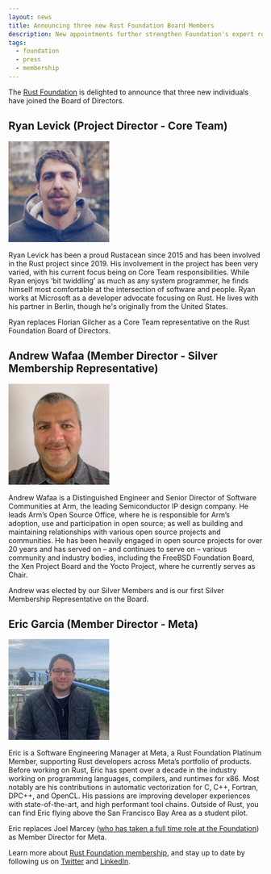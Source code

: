 ```yaml
---
layout: news
title: Announcing three new Rust Foundation Board Members
description: New appointments further strengthen Foundation's expert roster
tags:
  - foundation
  - press
  - membership
---
```


The [Rust Foundation](https://foundation.rust-lang.org) is delighted to announce that three new individuals have joined the Board of Directors.

## Ryan Levick (Project Director - Core Team)

<img src="/img/headshot/ryan.jpg" alt="Ryan Levick" width="200" height="200"/>

Ryan Levick has been a proud Rustacean since 2015 and has been involved in the Rust project since 2019. His involvement in the project has been very varied, with his current focus being on Core Team responsibilities. While Ryan enjoys ‘bit twiddling’ as much as any system programmer, he finds himself most comfortable at the intersection of software and people. Ryan works at Microsoft as a developer advocate focusing on Rust. He lives with his partner in Berlin, though he's originally from the United States. 

Ryan replaces Florian Gilcher as a Core Team representative on the Rust Foundation Board of Directors. 

## Andrew Wafaa (Member Director - Silver Membership Representative)

![Andrew Wafaa](/img/headshot/andrew.jpg)

Andrew Wafaa is a Distinguished Engineer and Senior Director of Software Communities at Arm, the leading Semiconductor IP design company. He leads Arm’s Open Source Office, where he is responsible for Arm’s adoption, use and participation in open source; as well as building and maintaining relationships with various open source projects and communities. He has been heavily engaged in open source projects for over 20 years and has served on – and continues to serve on – various community and industry bodies, including the FreeBSD Foundation Board, the Xen Project Board and the Yocto Project, where he currently serves as Chair.

Andrew was elected by our Silver Members and is our first Silver Membership Representative on the Board.

## Eric Garcia (Member Director - Meta)

![Eric Garcia](/img/headshot/eric.jpg)

Eric is a Software Engineering Manager at Meta, a Rust Foundation Platinum Member, supporting Rust developers across Meta’s portfolio of products. Before working on Rust, Eric has spent over a decade in the industry working on programming languages, compilers, and runtimes for x86.  Most notably are his contributions in automatic vectorization for C, C++, Fortran, DPC++, and OpenCL. His passions are improving developer experiences with state-of-the-art, and high performant tool chains.  Outside of Rust, you can find Eric flying above the San Francisco Bay Area as a student pilot.

Eric replaces Joel Marcey ([who has taken a full time role at the Foundation](https://foundation.rust-lang.org/news/2022-02-22-news-rust-foundation-attracts-top-talent-to-senior-leadership-roles/)) as Member Director for Meta. 

Learn more about [Rust Foundation membership](https://foundation.rust-lang.org/info/become-a-member/), and stay up to date by following us on [Twitter](https://twitter.com/rust_foundation) and [LinkedIn](https://www.linkedin.com/company/rust-foundation/).
